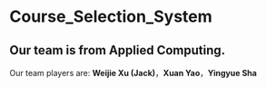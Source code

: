 # Course_Selection_System


## Our team is from Applied Computing.

Our team players are: **Weijie Xu (Jack)**，**Xuan Yao**，**Yingyue Sha**
